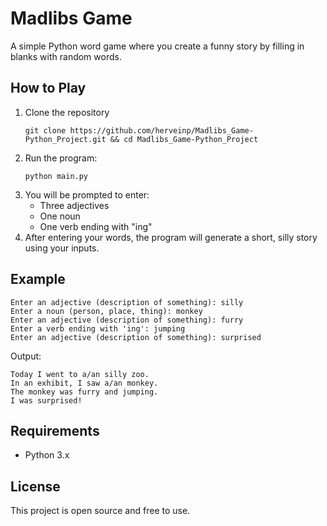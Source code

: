 # Madlibs Game

A simple Python word game where you create a funny story by filling in blanks with random words.

## How to Play

1. Clone the repository
   ```
   git clone https://github.com/herveinp/Madlibs_Game-Python_Project.git && cd Madlibs_Game-Python_Project
   ```
2. Run the program:
   ```
   python main.py
   ```
3. You will be prompted to enter:
   - Three adjectives
   - One noun
   - One verb ending with "ing"
4. After entering your words, the program will generate a short, silly story using your inputs.

## Example

```
Enter an adjective (description of something): silly
Enter a noun (person, place, thing): monkey
Enter an adjective (description of something): furry
Enter a verb ending with 'ing': jumping
Enter an adjective (description of something): surprised
```

Output:
```
Today I went to a/an silly zoo.
In an exhibit, I saw a/an monkey.
The monkey was furry and jumping.
I was surprised!
```

## Requirements

- Python 3.x

## License

This project is open source and free to use.